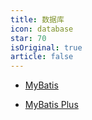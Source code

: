 ```yaml
---
title: 数据库
icon: database
star: 70
isOriginal: true
article: false
---
```


* [MyBatis](MyBatis.md)

* [MyBatis Plus](MyBatis_Plus.md)